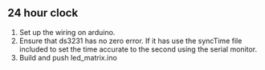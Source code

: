 ## 24 hour clock

1. Set up the wiring on arduino.
2. Ensure that ds3231 has no zero error. If it has use the syncTime file included to set the time accurate to the second using the serial monitor.
3. Build and push led_matrix.ino
